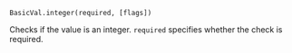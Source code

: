 ```BasicVal.integer(required, [flags])```

Checks if the value is an integer. ```required``` specifies whether the check is required.